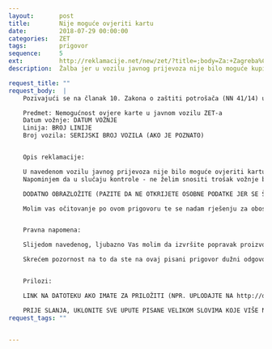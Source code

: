 ```yaml
---
layout:       post
title:        Nije moguće ovjeriti kartu
date:         2018-07-29 00:00:00
categories:   ZET
tags:         prigovor
sequence:	  5
ext:          http://reklamacije.net/new/zet/?title=;body=Za:+Zagreba%C4%8Dki+elektri%C4%8Dni+tramvaj,%20Zagreb%0A%0APozivaju%C4%87i+se+na+%C4%8Dlanak+10.+Zakona+o+za%C5%A1titi+potro%C5%A1a%C4%8Da+%28NN+41%2F14%29+upu%C4%87ujem+Vam+pisani+prigovor,+koji+se+odnosi+na%3A%0A%0APredmet%3A+Nemogu%C4%87nost+ovjere+karte+u+javnom+vozilu+ZET-a%0ADatum+vo%C5%BEnje%3A+DATUM+VO%C5%BDNJE%0ALinija%3A+BROJ+LINIJE%0ABroj+vozila%3A+SERIJSKI+BROJ+VOZILA+%28AKO+JE+POZNATO%29%0A%0A%0AOpis+reklamacije%3A%0A%0AU+navedenom+vozilu+javnog+prijevoza+nije+bilo+mogu%C4%87e+ovjeriti+kartu+zato+jer+OBRAZLO%C5%BDITE+ZA%C5%A0TO+SE+%C5%BDALITE.%0ANapominjem+da+u+slu%C4%8Daju+kontrole+-+ne+%C5%BEelim+snositi+tro%C5%A1ak+vo%C5%BEnje+bez+karte+jer+je+javni+prijevoznik+du%C5%BEan+redovno+odr%C5%BEavati+ure%C4%91aje+za+ovjeru+karata.%0A%0ADODATNO+OBRAZLO%C5%BDITE+%28PAZITE+DA+NE+OTKRIJETE+OSOBNE+PODATKE+JER+SE+%C5%A0ALJE+JAVNO%29%0A%0AMolim+vas+o%C4%8Ditovanje+po+ovom+prigovoru+te+se+nadam+rje%C5%A1enju+za+obostrano+zadovoljstvo.%0A%0A%0APravna+napomena%3A%0A%0ASlijedom+navedenog,+ljubazno+Vas+molim+da+izvr%C5%A1ite+popravak+proizvoda%2Fusluge.+Ukoliko+isto+niste+u+mogu%C4%87nosti,+molim+da+mi+predlo%C5%BEite+mogu%C4%87nosti+za+rje%C5%A1enje.%0A%0ASkre%C4%87em+pozornost+na+to+da+ste+na+ovaj+pisani+prigovor+du%C5%BEni+odgovoriti+u+roku+od+15+dana+od+dana+zaprimanja+prigovora.%0A%0A%0APrilozi%3A%0A%0ALINK+NA+DATOTEKU+AKO+IMATE+ZA+PRILO%C5%BDITI+%28NPR.+UPLODAJTE+NA+http%3A%2F%2Fdrive.google.com,+I+OVDJE+UMETNITE+LINK%0A%0APRIJE+SLANJA,+UKLONITE+SVE+UPUTE+PISANE+VELIKOM+SLOVIMA+KOJE+VI%C5%A0E+NE+TREBAJU%0A%0A%0A%0ALijep+pozdrav%0A&tags=zet-voznja-naplata-ovjera-karta+from-template:4+podnesi:pisani-prigovor
description:  Žalba jer u vozilu javnog prijevoza nije bilo moguće kupiti kartu

request_title: ""
request_body:  |
	Pozivajući se na članak 10. Zakona o zaštiti potrošača (NN 41/14) upućujem Vam pisani prigovor, koji se odnosi na:

	Predmet: Nemogućnost ovjere karte u javnom vozilu ZET-a
	Datum vožnje: DATUM VOŽNJE
	Linija: BROJ LINIJE
	Broj vozila: SERIJSKI BROJ VOZILA (AKO JE POZNATO)


	Opis reklamacije:

	U navedenom vozilu javnog prijevoza nije bilo moguće ovjeriti kartu zato jer OBRAZLOŽITE ZAŠTO SE ŽALITE.
	Napominjem da u slučaju kontrole - ne želim snositi trošak vožnje bez karte jer je javni prijevoznik dužan redovno održavati uređaje za ovjeru karata.

	DODATNO OBRAZLOŽITE (PAZITE DA NE OTKRIJETE OSOBNE PODATKE JER SE ŠALJE JAVNO)

	Molim vas očitovanje po ovom prigovoru te se nadam rješenju za obostrano zadovoljstvo.


	Pravna napomena:

	Slijedom navedenog, ljubazno Vas molim da izvršite popravak proizvoda/usluge. Ukoliko isto niste u mogućnosti, molim da mi predložite mogućnosti za rješenje.

	Skrećem pozornost na to da ste na ovaj pisani prigovor dužni odgovoriti u roku od 15 dana od dana zaprimanja prigovora.


	Prilozi:

	LINK NA DATOTEKU AKO IMATE ZA PRILOŽITI (NPR. UPLODAJTE NA http://drive.google.com, I OVDJE UMETNITE LINK

	PRIJE SLANJA, UKLONITE SVE UPUTE PISANE VELIKOM SLOVIMA KOJE VIŠE NE TREBAJU
request_tags: ""


---
```


